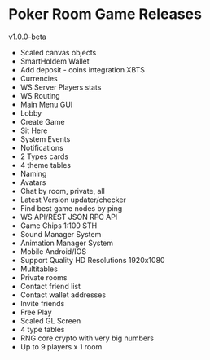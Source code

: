 # Poker Room Game Releases

v1.0.0-beta

- Scaled canvas objects
- SmartHoldem Wallet
- Add deposit - coins integration XBTS
- Currencies
- WS Server Players stats
- WS Routing
- Main Menu GUI
- Lobby
- Create Game
- Sit Here
- System Events
- Notifications
- 2 Types cards
- 4 theme tables
- Naming
- Avatars
- Chat by room, private, all
- Latest Version updater/checker
- Find best game nodes by ping
- WS API/REST JSON RPC API
- Game Chips 1:100 STH
- Sound Manager System
- Animation Manager System
- Mobile Android/IOS
- Support Quality HD Resolutions 1920x1080
- Multitables
- Private rooms
- Contact friend list
- Contact wallet addresses
- Invite friends
- Free Play
- Scaled GL Screen
- 4 type tables
- RNG core crypto with very big numbers
- Up to 9 players x 1 room